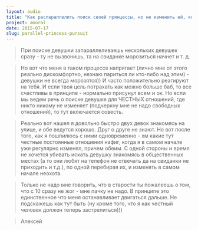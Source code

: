```yaml
---
layout: audio
title: "Как распараллелить поиск своей принцессы, но не изменить ей, когда найду"
project: amoral
date: 2015-07-17
slug: parallel-princess-pursuit
---
```


> При поиске девушки запараллеливаешь нескольких девушек сразу - ту не вызвонишь, та на свиданке морозиться начнет и т. д.

> Но вот что меня в таком процессе напрягает (лично мне от этого реально дискомфортно, незнаю париться ли кто-либо над этим) - девушки не всегда морозятся)) И часто положительно реагируют на тебя. И если твоя цель потрахать как можно больше баб, то все счастливы в принципе - нормально присунул всем и ок. Но если мы ведем речь о поиске девушке для ЧЕСТНЫХ отношений, где никто никому не изменяет (подчеркну мне не надо свободных отношений), то тут включается совесть. 

> Реально вот нашел я довольно быстро двух девок знакомясь на улице, и обе ведутся хорошо. Друг о друге не знают. Но вот после того, как я пошпилюсь с ними одновременно - хм какие тут честные постоянные отношения нафиг, когда я в самом начале уже регулярно изменял, причем обеим. С одной стороны и время не хочется убивать искать девушку знакомясь в общественных местах (а то они любят на телефон не отвечать да на свиданки не приходить и т.д.), по одной перебирая их, и изменять в самом начале неохота.

> Только не надо мне говорить, что в старости ты пожалеешь о том, что с 10 сразу не жог - мне пачку не надо. В принципе это единственное что меня останавливает двигаться дальше. Не подскажешь как тут быть (ну кроме того, что я как честный человек должен теперь застрелиться)))

> Алексей


